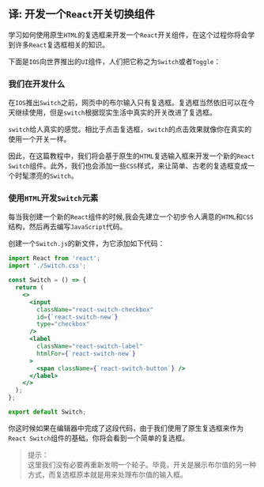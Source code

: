 ## 译: 开发一个`React`开关切换组件
学习如何使用原生`HTML`的复选框来开发一个`React`开关组件，在这个过程你将会学到许多`React`复选框相关的知识。

下面是`IOS`向世界推出的`UI`组件，人们把它称之为`Switch`或者`Toggle`：  

### 我们在开发什么

在`IOS`推出`Switch`之前，网页中的布尔输入只有复选框。复选框当然依旧可以在今天继续使用，但是`switch`根据现实生活中真实的开关改进了复选框。

`switch`给人真实的感觉。相比于点击复选框，`switch`的点击效果就像你在真实的使用一个开关一样。

因此，在这篇教程中，我们将会基于原生的`HTML`复选输入框来开发一个新的`React` `Switch`组件。此外，我们也会添加一些`CSS`样式，来让简单、古老的复选框变成一个时髦漂亮的`Switch`。

### 使用`HTML`开发`Switch`元素
每当我创建一个新的`React`组件的时候,我会先建立一个初步令人满意的`HTML`和`CSS`结构，然后再去编写`JavaScript`代码。

创建一个`Switch.js`的新文件，为它添加如下代码：  
```jsx harmony
import React from 'react';
import './Switch.css';

const Switch = () => {
  return (
    <>
      <input
        className="react-switch-checkbox"
        id={`react-switch-new`}
        type="checkbox"
      />
      <label
        className="react-switch-label"
        htmlFor={`react-switch-new`}
      >
        <span className={`react-switch-button`} />
      </label>
    </>
  );
};

export default Switch;
```

你这时候如果在编辑器中完成了这段代码，由于我们使用了原生复选框来作为`React Switch`组件的基础，你将会看到一个简单的复选框。
> 提示：  
> 这里我们没有必要再重新发明一个轮子。毕竟，开关是展示布尔值的另一种方式，而复选框原本就是用来处理布尔值的输入框。
